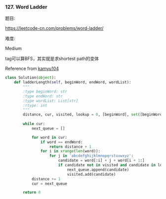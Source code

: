 ### 127. Word Ladder

题目:

<https://leetcode-cn.com/problems/word-ladder/>


难度:

Medium

tag可以算BFS，其实就是求shortest path的变体

Reference from [kamyu104](https://github.com/kamyu104/LeetCode/blob/71e0ba555ee49befa01fcd9fc78c3528e2ab63a9/Python/word-ladder.py)

```python
class Solution(object):
    def ladderLength(self, beginWord, endWord, wordList):
        """
        :type beginWord: str
        :type endWord: str
        :type wordList: List[str]
        :rtype: int
        """
        distance, cur, visited, lookup = 0, [beginWord], set([beginWord]), set(wordList)
        
        while cur:
            next_queue = []

            for word in cur:
                if word == endWord:
                    return distance + 1
                for i in xrange(len(word)):
                    for j in 'abcdefghijklmnopqrstuvwxyz':
                        candidate = word[:i] + j + word[i + 1:]
                        if candidate not in visited and candidate in lookup:
                            next_queue.append(candidate)
                            visited.add(candidate)
            distance += 1
            cur = next_queue

        return 0
```
